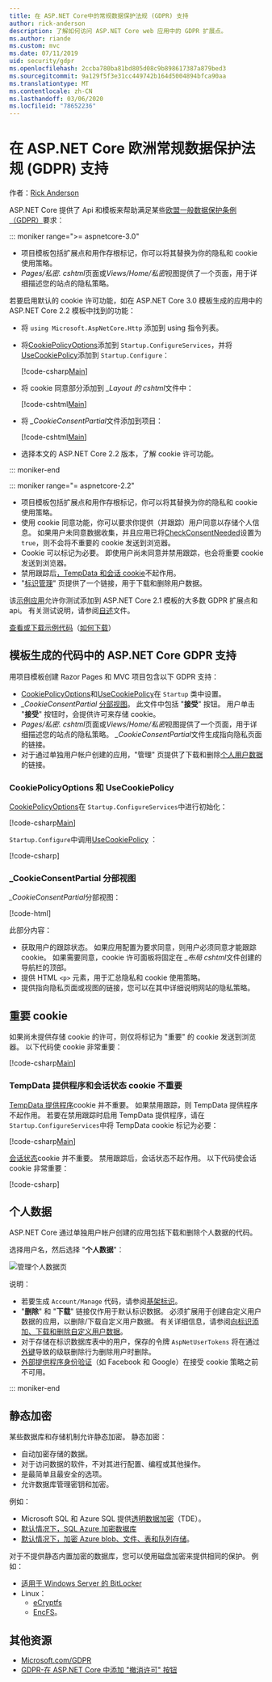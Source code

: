 ```yaml
---
title: 在 ASP.NET Core中的常规数据保护法规 (GDPR) 支持
author: rick-anderson
description: 了解如何访问 ASP.NET Core web 应用中的 GDPR 扩展点。
ms.author: riande
ms.custom: mvc
ms.date: 07/11/2019
uid: security/gdpr
ms.openlocfilehash: 2ccba780ba81bd805d08c9b898617387a879bed3
ms.sourcegitcommit: 9a129f5f3e31cc449742b164d5004894bfca90aa
ms.translationtype: MT
ms.contentlocale: zh-CN
ms.lasthandoff: 03/06/2020
ms.locfileid: "78652236"
---
```

# <a name="eu-general-data-protection-regulation-gdpr-support-in-aspnet-core"></a>在 ASP.NET Core 欧洲常规数据保护法规 (GDPR) 支持

作者：[Rick Anderson](https://twitter.com/RickAndMSFT)

ASP.NET Core 提供了 Api 和模板来帮助满足某些[欧盟一般数据保护条例（GDPR）](https://www.eugdpr.org/)要求：

::: moniker range=">= aspnetcore-3.0"

* 项目模板包括扩展点和用作存根标记，你可以将其替换为你的隐私和 cookie 使用策略。
* *Pages/私密. cshtml*页面或*Views/Home/私密*视图提供了一个页面，用于详细描述您的站点的隐私策略。

若要启用默认的 cookie 许可功能，如在 ASP.NET Core 3.0 模板生成的应用中的 ASP.NET Core 2.2 模板中找到的功能：

* 将 `using Microsoft.AspNetCore.Http` 添加到 using 指令列表。
* 将[CookiePolicyOptions](/dotnet/api/microsoft.aspnetcore.builder.cookiepolicyoptions)添加到 `Startup.ConfigureServices`，并将[UseCookiePolicy](/dotnet/api/microsoft.aspnetcore.builder.cookiepolicyappbuilderextensions.usecookiepolicy)添加到 `Startup.Configure`：

  [!code-csharp[Main](gdpr/sample/RP3.0/Startup.cs?name=snippet1&highlight=12-19,38)]

* 将 cookie 同意部分添加到 *_Layout 的 cshtml*文件中：

  [!code-cshtml[Main](gdpr/sample/RP3.0/Pages/Shared/_Layout.cshtml?name=snippet&highlight=4)]

* 将 *\_CookieConsentPartial*文件添加到项目：

  [!code-cshtml[Main](gdpr/sample/RP3.0/Pages/Shared/_CookieConsentPartial.cshtml)]

* 选择本文的 ASP.NET Core 2.2 版本，了解 cookie 许可功能。

::: moniker-end

::: moniker range="= aspnetcore-2.2"

* 项目模板包括扩展点和用作存根标记，你可以将其替换为你的隐私和 cookie 使用策略。
* 使用 cookie 同意功能，你可以要求你提供（并跟踪）用户同意以存储个人信息。 如果用户未同意数据收集，并且应用已将[CheckConsentNeeded](/dotnet/api/microsoft.aspnetcore.builder.cookiepolicyoptions.checkconsentneeded)设置为 `true`，则不会将不重要的 cookie 发送到浏览器。
* Cookie 可以标记为必要。 即使用户尚未同意并禁用跟踪，也会将重要 cookie 发送到浏览器。
* 禁用跟踪后[，TempData 和会话 cookie](#tempdata)不起作用。
* "[标识管理](#pd)" 页提供了一个链接，用于下载和删除用户数据。

该[示例应用](https://github.com/dotnet/AspNetCore.Docs/tree/live/aspnetcore/security/gdpr/sample)允许你测试添加到 ASP.NET Core 2.1 模板的大多数 GDPR 扩展点和 api。 有关测试说明，请参阅[自述](https://github.com/dotnet/AspNetCore.Docs/tree/live/aspnetcore/security/gdpr/sample)文件。

[查看或下载示例代码](https://github.com/dotnet/AspNetCore.Docs/tree/live/aspnetcore/security/gdpr/sample)（[如何下载](xref:index#how-to-download-a-sample)）

## <a name="aspnet-core-gdpr-support-in-template-generated-code"></a>模板生成的代码中的 ASP.NET Core GDPR 支持

用项目模板创建 Razor Pages 和 MVC 项目包含以下 GDPR 支持：

* [CookiePolicyOptions](/dotnet/api/microsoft.aspnetcore.builder.cookiepolicyoptions)和[UseCookiePolicy](/dotnet/api/microsoft.aspnetcore.builder.cookiepolicyappbuilderextensions.usecookiepolicy)在 `Startup` 类中设置。
* *\_CookieConsentPartial* [分部视图](xref:mvc/views/tag-helpers/builtin-th/partial-tag-helper)。 此文件中包括 "**接受**" 按钮。 用户单击 "**接受**" 按钮时，会提供许可来存储 cookie。
* *Pages/私密. cshtml*页面或*Views/Home/私密*视图提供了一个页面，用于详细描述您的站点的隐私策略。 *\_CookieConsentPartial*文件生成指向隐私页面的链接。
* 对于通过单独用户帐户创建的应用，"管理" 页提供了下载和删除[个人用户数据](#pd)的链接。

### <a name="cookiepolicyoptions-and-usecookiepolicy"></a>CookiePolicyOptions 和 UseCookiePolicy

[CookiePolicyOptions](/dotnet/api/microsoft.aspnetcore.builder.cookiepolicyoptions)在 `Startup.ConfigureServices`中进行初始化：

[!code-csharp[Main](gdpr/sample/Startup.cs?name=snippet1&highlight=14-20)]

`Startup.Configure`中调用[UseCookiePolicy](/dotnet/api/microsoft.aspnetcore.builder.cookiepolicyappbuilderextensions.usecookiepolicy) ：

[!code-csharp[](gdpr/sample/Startup.cs?name=snippet1&highlight=51)]

### <a name="_cookieconsentpartialcshtml-partial-view"></a>\_CookieConsentPartial 分部视图

*\_CookieConsentPartial*分部视图：

[!code-html[](gdpr/sample/RP2.2/Pages/Shared/_CookieConsentPartial.cshtml)]

此部分内容：

* 获取用户的跟踪状态。 如果应用配置为要求同意，则用户必须同意才能跟踪 cookie。 如果需要同意，cookie 许可面板将固定在 *\_布局 cshtml*文件创建的导航栏的顶部。
* 提供 HTML `<p>` 元素，用于汇总隐私和 cookie 使用策略。
* 提供指向隐私页面或视图的链接，您可以在其中详细说明网站的隐私策略。

## <a name="essential-cookies"></a>重要 cookie

如果尚未提供存储 cookie 的许可，则仅将标记为 "重要" 的 cookie 发送到浏览器。 以下代码使 cookie 非常重要：

[!code-csharp[Main](gdpr/sample/RP2.2/Pages/Cookie.cshtml.cs?name=snippet1&highlight=5)]

<a name="tempdata"></a>

### <a name="tempdata-provider-and-session-state-cookies-arent-essential"></a>TempData 提供程序和会话状态 cookie 不重要

[TempData 提供程序](xref:fundamentals/app-state#tempdata)cookie 并不重要。 如果禁用跟踪，则 TempData 提供程序不起作用。 若要在禁用跟踪时启用 TempData 提供程序，请在 `Startup.ConfigureServices`中将 TempData cookie 标记为必要：

[!code-csharp[Main](gdpr/sample/RP2.2/Startup.cs?name=snippet1)]

[会话状态](xref:fundamentals/app-state)cookie 并不重要。 禁用跟踪后，会话状态不起作用。 以下代码使会话 cookie 非常重要：

[!code-csharp[](gdpr/sample/RP2.2/Startup.cs?name=snippet2)]

<a name="pd"></a>

## <a name="personal-data"></a>个人数据

ASP.NET Core 通过单独用户帐户创建的应用包括下载和删除个人数据的代码。

选择用户名，然后选择 "**个人数据**"：

![管理个人数据页](gdpr/_static/pd.png)

说明：

* 若要生成 `Account/Manage` 代码，请参阅[基架标识](xref:security/authentication/scaffold-identity)。
* "**删除**" 和 "**下载**" 链接仅作用于默认标识数据。 必须扩展用于创建自定义用户数据的应用，以删除/下载自定义用户数据。 有关详细信息，请参阅[向标识添加、下载和删除自定义用户数据](xref:security/authentication/add-user-data)。
* 对于存储在标识数据库表中的用户，保存的令牌 `AspNetUserTokens` 将在通过[外键](https://github.com/aspnet/Identity/blob/release/2.1/src/EF/IdentityUserContext.cs#L152)导致的级联删除行为删除用户时删除。
* [外部提供程序身份验证](xref:security/authentication/social/index)（如 Facebook 和 Google）在接受 cookie 策略之前不可用。

::: moniker-end

## <a name="encryption-at-rest"></a>静态加密

某些数据库和存储机制允许静态加密。 静态加密：

* 自动加密存储的数据。
* 对于访问数据的软件，不对其进行配置、编程或其他操作。
* 是最简单且最安全的选项。
* 允许数据库管理密钥和加密。

例如：

* Microsoft SQL 和 Azure SQL 提供[透明数据加密](/sql/relational-databases/security/encryption/transparent-data-encryption)（TDE）。
* [默认情况下，SQL Azure 加密数据库](https://azure.microsoft.com/updates/newly-created-azure-sql-databases-encrypted-by-default/)
* [默认情况下，加密 Azure blob、文件、表和队列存储](https://azure.microsoft.com/blog/announcing-default-encryption-for-azure-blobs-files-table-and-queue-storage/)。

对于不提供静态内置加密的数据库，您可以使用磁盘加密来提供相同的保护。 例如：

* [适用于 Windows Server 的 BitLocker](/windows/security/information-protection/bitlocker/bitlocker-how-to-deploy-on-windows-server)
* Linux：
  * [eCryptfs](https://launchpad.net/ecryptfs)
  * [EncFS](https://github.com/vgough/encfs)。

## <a name="additional-resources"></a>其他资源

* [Microsoft.com/GDPR](https://www.microsoft.com/trustcenter/Privacy/GDPR)
* [GDPR-在 ASP.NET Core 中添加 "撤消许可" 按钮](https://www.joeaudette.com/blog/2018/08/28/gdpr---adding-a-revoke-consent-button-in-aspnet-core)
